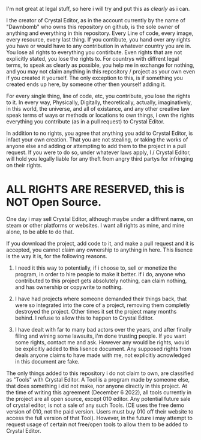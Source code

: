 I'm not great at legal stuff, so here i will try and put this as *clearly* as i can.

I the creator of Crystal Editor, as in the account currently by the name of "Dawnbomb"  who owns this repository on github,  is the sole owner of anything and everything in this repository. Every Line of code, every image, every resource, every last thing. If you contibute, you hand over any rights you have or would have to any contribution in whatever country you are in. You lose all rights to everything you contirbute. Even rights that are not explicitly stated, you lose the rights to. For countrys with diffrent legal terms, to speak as clearly as possible, you help me in exchange for nothing, and you may not claim anything in this repository / project as your own even if you created it yourself. The only exception to this, is if something you created ends up here, by someone other then yourself adding it. 

For every single thing, line of code, etc, you contribute, you lose the rights to it. In every way, Physically, Digitally, theoretically, actually, imaginatively, in this world, the universe, and all of existance, and any other creative law speak terms of ways or methods or locations to own things, i own the rights everything you contribute (as in a pull request) to Crystal Editor.

In addition to no rights, you agree that anything you add to Crystal Editor, is infact your own creation. That you are not stealing, or taking the works of anyone else and adding or attempting to add them to the project in a pull request. If you were to do so, under whatever laws apply, I / Crystal Editor, will hold you legally liable for any theft from angry third partys for infringing on their rights.


ALL RIGHTS ARE RESERVED, this is NOT Open Source. 
=============================================================================================================================================================
One day i may sell Crystal Editor, although maybe under a diffrent name, on steam or other platforms or websites. I want all rights as mine, and mine alone, to be able to do that. 

If you download the project, add code to it, and make a pull request and it is accepted, you cannot claim any ownership to anything in here.  This lisence is the way it is, for the following reasons.

1)  I need it this way to potentially, if i choose to, sell or monetize the program, in order to hire people to make it better. if i do, anyone who contributed to this project gets absolutely nothing, can claim nothing, and has ownership or copywrite to nothing.

2) I have had projects where someone demanded their things back, that were so integrated into the core of a project, removing them completly destroyed the project. Other times it set the project many months behind. I refuse to allow this to happen to Crystal Editor.

3) I have dealt with far to many bad actors over the years, and after finally filing and wining some lawsuits, i'm done trusting people. If you want some rights, contact me and ask. However any would be rights, would be explicitly added to this lisence document. Any supposed rights from deals anyone claims to have made with me, not explicitly acnowledged in this document are fake. 


The only things added to this repository i do not claim to own, are classified as "Tools" with Crystal Editor.  A Tool is a program made by someone else, that does something i did not make, nor anyone directly in this project. At the time of writing this agreement (December 6 2022), all tools currently in the project are all open source, except 010 editor. Any potential future sale of crystal editor, is not a sale of any such Tools. (CE uses the free demo version of 010, not the paid version. Users must buy 010 off their website to access the full version of that Tool). However, in the future i may attempt to request usage of certain not free/open tools to allow them to be added to Crystal Editor. 
